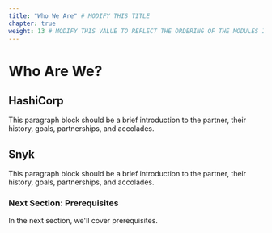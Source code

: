 ```yaml
---
title: "Who We Are" # MODIFY THIS TITLE
chapter: true
weight: 13 # MODIFY THIS VALUE TO REFLECT THE ORDERING OF THE MODULES IF APPLICABLE
---
```


# Who Are We? <!-- MODIFY THIS HEADING TO REFLECT THE PROBLEM THE WORKSHOP IS ADDRESSING -->

## HashiCorp <!-- MODIFY THIS SUBHEADING -->
This paragraph block should be a brief introduction to the partner, their history, goals, partnerships, and accolades. <br>

## Snyk <!-- MODIFY THIS SUBHEADING -->
This paragraph block should be a brief introduction to the partner, their history, goals, partnerships, and accolades. <br>


### Next Section: Prerequisites <!-- MODIFY THIS HEADING -->
In the next section, we'll cover prerequisites.